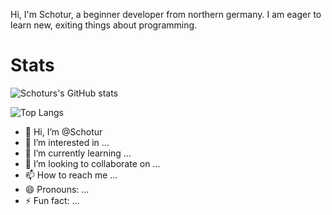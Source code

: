 Hi, I'm Schotur, a beginner developer from northern germany. 
I am eager to learn new, exiting things about programming.


# Stats
![Schoturs's GitHub stats](https://github-readme-stats.vercel.app/api?username=Schotur&show_icons=true&theme=gotham)

![Top Langs](https://github-readme-stats.vercel.app/api/top-langs/?username=Schotur&langs_count=8&theme=gotham)





- 👋 Hi, I’m @Schotur
- 👀 I’m interested in ...
- 🌱 I’m currently learning ...
- 💞️ I’m looking to collaborate on ...
- 📫 How to reach me ...
- 😄 Pronouns: ...
- ⚡ Fun fact: ...

<!---
Schotur/Schotur is a ✨ special ✨ repository because its `README.md` (this file) appears on your GitHub profile.
You can click the Preview link to take a look at your changes.
--->
